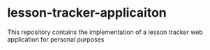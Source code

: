 # lesson-tracker-applicaiton
This repository contains the implementation of a lesson tracker web application for personal purposes
